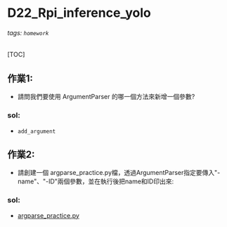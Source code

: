 # D22_Rpi_inference_yolo
###### tags: `homework`
[TOC]

## 作業1: 
- 請問我們要使用 ArgumentParser 的哪一個方法來新增一個參數?
### sol:
- `add_argument`

## 作業2:
- 請創建一個 argparse_practice.py檔，透過ArgumentParser指定要傳入"-name"、"-ID"兩個參數，並在執行後把name和ID印出來:
### sol:
- [argparse_practice.py](https://github.com/chihpy/AIOT/blob/main/D22_Rpi_inference_yolo/argparse_practice.py)
